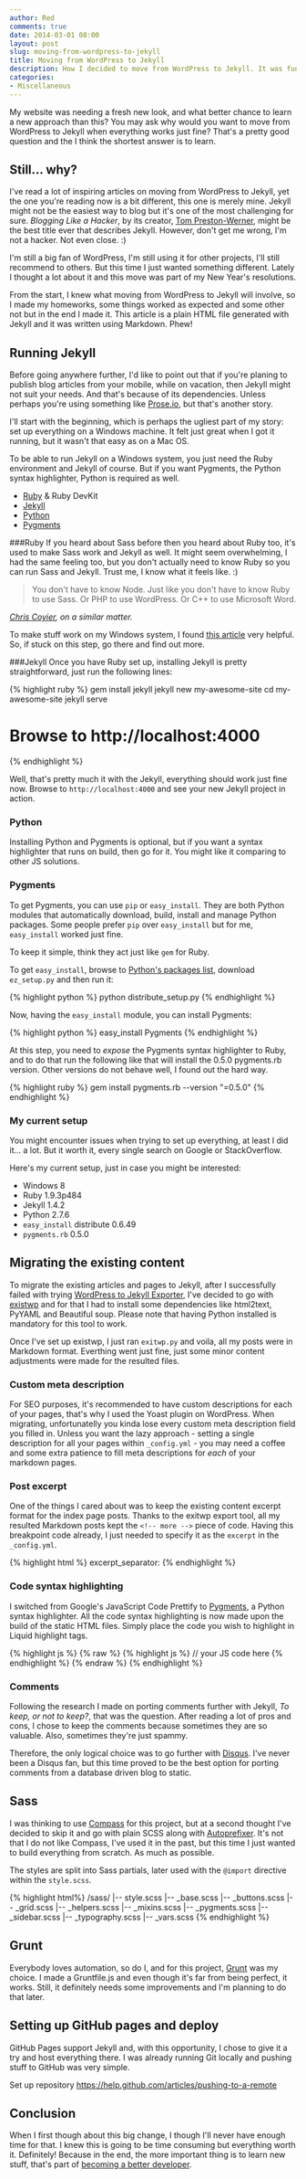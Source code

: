 ```yaml
---
author: Red
comments: true
date: 2014-03-01 08:00
layout: post
slug: moving-from-wordpress-to-jekyll
title: Moving from WordPress to Jekyll
description: How I decided to move from WordPress to Jekyll. It was fun to build and a lots to learn.
categories:
- Miscellaneous
---
```


My website was needing a fresh new look, and what better chance to learn a new approach than this? You may ask why would you want to move from WordPress to Jekyll when everything works just fine? That's a pretty good question and the I think the shortest answer is to learn.

<!-- more -->

## Still... why?

I've read a lot of inspiring articles on moving from WordPress to Jekyll, yet the one you're reading now is a bit different, this one is merely mine. Jekyll might not be the easiest way to blog but it's one of the most challenging for sure. *Blogging Like a Hacker*, by its creator, [Tom Preston-Werner](http://tom.preston-werner.com/2008/11/17/blogging-like-a-hacker.html), might be the best title ever that describes Jekyll. However, don't get me wrong, I'm not a hacker. Not even close. :)

I'm still a big fan of WordPress, I'm still using it for other projects, I'll still recommend to others. But this time I just wanted something different. Lately I thought a lot about it and this move was part of my New Year's resolutions.

From the start, I knew what moving from WordPress to Jekyll will involve, so I made my homeworks, some things worked as expected and some other not but in the end I made it. This article is a plain HTML file generated with Jekyll and it was written using Markdown. Phew!

## Running Jekyll

Before going anywhere further, I'd like to point out that if you're planing to publish blog articles from your mobile, while on vacation, then Jekyll might not suit your needs. And that's because of its dependencies. Unless perhaps you're using something like [Prose.io](http://prose.io), but that's another story.

I'll start with the beginning, which is perhaps the ugliest part of my story: set up everything on a Windows machine. It felt just great when I got it running, but it wasn't that easy as on a Mac OS.

To be able to run Jekyll on a Windows system, you just need the Ruby environment and Jekyll of course. But if you want Pygments, the Python syntax highlighter, Python is required as well. 

- [Ruby](http://www.rubyinstaller.org/downloads/) & Ruby DevKit
- [Jekyll](http://jekyllrb.com/)
- [Python](http://www.python.org/download/)
- [Pygments](http://pygments.org/)

###Ruby
If you heard about Sass before then you heard about Ruby too, it's used to make Sass work and Jekyll as well. It might seem overwhelming, I had the same feeling too, but you don't actually need to know Ruby so you can run Sass and Jekyll. Trust me, I know what it feels like. :)

>You don't have to know Node. Just like you don't have to know Ruby to use Sass. Or PHP to use WordPress. Or C++ to use Microsoft Word.

*[Chris Coyier](http://24ways.org/2013/grunt-is-not-weird-and-hard/), on a similar matter.*

To make stuff work on my Windows system, I found [this article](http://www.madhur.co.in/blog/2011/09/01/runningjekyllwindows.html) very helpful. So, if stuck on this step, go there and find out more.

###Jekyll
Once you have Ruby set up, installing Jekyll is pretty straightforward, just run the following lines:

{% highlight ruby %}
gem install jekyll
jekyll new my-awesome-site
cd my-awesome-site
jekyll serve
# Browse to http://localhost:4000
{% endhighlight %}

Well, that's pretty much it with the Jekyll, everything should work just fine now. Browse to `http://localhost:4000` and see your new Jekyll project in action.

### Python
Installing Python and Pygments is optional, but if you want a syntax highlighter that runs on build, then go for it. You might like it comparing to other JS solutions.

### Pygments
To get Pygments, you can use `pip` or `easy_install`. They are both Python modules that automatically download, build, install and manage Python packages. Some people prefer `pip` over `easy_install` but for me, `easy_install` worked just fine.

To keep it simple, think they act just like `gem` for Ruby.

To get `easy_install`, browse to [Python's packages list](https://pypi.python.org/pypi/setuptools#windows), download `ez_setup.py` and then run it:

{% highlight python %}
python distribute_setup.py
{% endhighlight %}

Now, having the `easy_install` module, you can install Pygments:

{% highlight python %}
easy_install Pygments 
{% endhighlight %}

At this step, you need to *expose* the Pygments syntax highlighter to Ruby, and to do that run the following like that will install the 0.5.0 pygments.rb version. Other versions do not behave well, I found out the hard way.

{% highlight ruby %}
gem install pygments.rb --version "=0.5.0"
{% endhighlight %}

### My current setup
You might encounter issues when trying to set up everything, at least I did it... a lot. But it worth it, every single search on Google or StackOverflow.

Here's my current setup, just in case you might be interested: 

- Windows 8
- Ruby 1.9.3p484
- Jekyll 1.4.2
- Python 2.7.6
- `easy_install` distribute 0.6.49 
- `pygments.rb` 0.5.0


## Migrating the existing content 
To migrate the existing articles and pages to Jekyll, after I successfully failed with trying [WordPress to Jekyll Exporter](https://github.com/benbalter/wordpress-to-jekyll-exporter), I've decided to go with [existwp](https://github.com/thomasf/exitwp) and for that I had to install some dependencies like html2text, PyYAML and Beautiful soup. Please note that having Python installed is mandatory for this tool to work.

Once I've set up existwp, I just ran `exitwp.py` and voila, all my posts were in Markdown format. Everthing went just fine, just some minor content adjustments were made for the resulted files.

### Custom meta description
For SEO purposes, it's recommended to have custom descriptions for each of your pages, that's why I used the Yoast plugin on WordPress. When migrating, unfortunatelly you kinda lose every custom meta description field you filled in. Unless you want the lazy approach - setting a single description for all your pages within `_config.yml` - you may need a coffee and some extra patience to fill meta descriptions for *each* of your markdown pages.

### Post excerpt
One of the things I cared about was to keep the existing content excerpt format for the index page posts. Thanks to the exitwp export tool, all my resulted Markdown posts kept the `<!-- more -->` piece of code. Having this breakpoint code already, I just needed to specify it as the `excerpt` in the `_config.yml`.

{% highlight html %}
excerpt_separator: <!-- more -->
{% endhighlight %}

### Code syntax highlighting
I switched from Google's JavaScript Code Prettify to [Pygments](http://pygments.org/), a Python syntax highlighter. All the code syntax highlighting is now made upon the build of the static HTML files. Simply place the code you wish to highlight in Liquid highlight tags.

{% highlight js %}
{% raw %}
{% highlight js %}
// your JS code here
{% endhighlight %}
{% endraw %}
{% endhighlight %}


### Comments
Following the research I made on porting comments further with Jekyll, *To keep, or not to keep?*, that was the question. After reading a lot of pros and cons, I chose to keep the comments because sometimes they are so valuable. Also, sometimes they're just spammy.

Therefore, the only logical choice was to go further with [Disqus](http://disqus.com/). I've never been a Disqus fan, but this time proved to be the best option for porting comments from a database driven blog to static.

## Sass
I was thinking to use [Compass](http://compass-style.org/) for this project, but at a second thought I've decided to skip it and go with plain SCSS along with [Autoprefixer](https://github.com/ai/autoprefixer). It's not that I do not like Compass, I've used it in the past, but this time I just wanted to build everything from scratch. As much as possible.

The styles are split into Sass partials, later used with the `@import` directive within the `style.scss`.

{% highlight html%}
/sass/
|--  style.scss
|--  _base.scss
|--  _buttons.scss
|--  _grid.scss
|--  _helpers.scss
|--  _mixins.scss
|--  _pygments.scss
|--  _sidebar.scss
|--  _typography.scss
|--  _vars.scss
{% endhighlight %}

## Grunt
Everybody loves automation, so do I, and for this project, [Grunt](http://gruntjs.com/) was my choice. I made a Gruntfile.js and even though it's far from being perfect, it works. Still, it definitely needs some improvements and I'm planning to do that later.

## Setting up GitHub pages and deploy
GitHub Pages support Jekyll and, with this opportunity, I chose to give it a try and host everything there. I was already running Git locally and pushing stuff to GitHub was very simple.

Set up repository
https://help.github.com/articles/pushing-to-a-remote

## Conclusion
When I first though about this big change, I though I'll never have enough time for that. I knew this is going to be time consuming but everything worth it. Definitely! Because in the end, the more important thing is to learn new stuff, that's part of [becoming a better developer](http://www.red-team-design.com/becoming-a-better-developer).